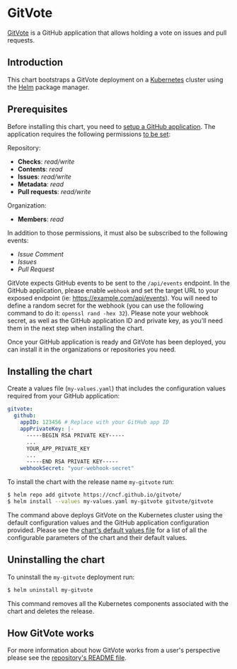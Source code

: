 # GitVote

[GitVote](https://gitvote.dev) is a GitHub application that allows holding a vote on issues and pull requests.

## Introduction

This chart bootstraps a GitVote deployment on a [Kubernetes](http://kubernetes.io) cluster using the [Helm](https://helm.sh) package manager.

## Prerequisites

Before installing this chart, you need to [setup a GitHub application](https://docs.github.com/en/apps/creating-github-apps/creating-github-apps/creating-a-github-app). The application requires the following permissions [to be set](https://docs.github.com/en/apps/maintaining-github-apps/editing-a-github-apps-permissions):

Repository:

- **Checks**: *read/write*
- **Contents**: *read*
- **Issues**: *read/write*
- **Metadata**: *read*
- **Pull requests**: *read/write*

Organization:

- **Members**: *read*

In addition to those permissions, it must also be subscribed to the following events:

- *Issue Comment*
- *Issues*
- *Pull Request*

GitVote expects GitHub events to be sent to the `/api/events` endpoint. In the GitHub application, please enable `webhook` and set the target URL to your exposed endpoint (ie: <https://example.com/api/events>). You will need to define a random secret for the webhook (you can use the following command to do it: `openssl rand -hex 32`). Please note your webhook secret, as well as the GitHub application ID and private key, as you'll need them in the next step when installing the chart.

Once your GitHub application is ready and GitVote has been deployed, you can install it in the organizations or repositories you need.

## Installing the chart

Create a values file (`my-values.yaml`) that includes the configuration values required from your GitHub application:

```yaml
gitvote:
  github:
    appID: 123456 # Replace with your GitHub app ID
    appPrivateKey: |-
      -----BEGIN RSA PRIVATE KEY-----
      ...
      YOUR_APP_PRIVATE_KEY
      ...
      -----END RSA PRIVATE KEY-----
    webhookSecret: "your-webhook-secret"
```

To install the chart with the release name `my-gitvote` run:

```bash
$ helm repo add gitvote https://cncf.github.io/gitvote/
$ helm install --values my-values.yaml my-gitvote gitvote/gitvote
```

The command above deploys GitVote on the Kubernetes cluster using the default configuration values and the GitHub application configuration provided. Please see the [chart's default values file](https://github.com/cncf/gitvote/blob/main/charts/gitvote/values.yaml) for a list of all the configurable parameters of the chart and their default values.

## Uninstalling the chart

To uninstall the `my-gitvote` deployment run:

```bash
$ helm uninstall my-gitvote
```

This command removes all the Kubernetes components associated with the chart and deletes the release.

## How GitVote works

For more information about how GitVote works from a user's perspective please see the [repository's README file](https://github.com/cncf/gitvote#readme).
